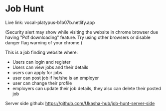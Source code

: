# Job Hunt

Live link: vocal-platypus-b1b07b.netlify.app 

(Security alert may show while visiting the website in chrome browser due having "Pdf downloading" feature. Try using other  browsers or disable danger flag warning of your chrome.)

This is a job finding website where:

- Users can login and register
- Users can view jobs and their details
- users can apply for jobs
- user can post job if he/she is an employer
- user can change their profile
- employers can update their job details, they also can delete their posted job

 Server side github:   https://github.com/Ukasha-hub/job-hunt-server-side
